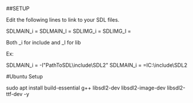 ##SETUP

Edit the following lines to link to your SDL files.

SDLMAIN_i = 
SDLMAIN_l = 
SDLIMG_i = 
SDLIMG_l =

Both _i for include and _l for lib

Ex:

SDLMAIN_i = -I"PathToSDL\include\SDL2"
SDLMAIN_i = =IC:\include\SDL2

#Ubuntu Setup

sudo apt install build-essential g++ libsdl2-dev libsdl2-image-dev libsdl2-ttf-dev -y